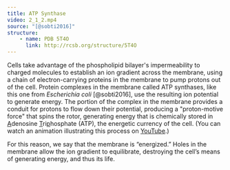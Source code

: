 ```yaml
---
title: ATP Synthase
video: 2_1_2.mp4
source: "[@sobti2016]"
structure:
    - name: PDB 5T4O
      link: http://rcsb.org/structure/5T4O
---
```


Cells take advantage of the phospholipid bilayer's impermeability to charged molecules to establish an ion gradient across the membrane, using a chain of electron-carrying proteins in the membrane to pump protons out of the cell. Protein complexes in the membrane called ATP synthases, like this one from *Escherichia coli* [@sobti2016], use the resulting ion potential to generate energy. The portion of the complex in the membrane provides a conduit for protons to flow down their potential, producing a "proton-motive force" that spins the rotor, generating energy that is chemically stored in <u>A</u>denosine <u>T</u>ri<u>p</u>hosphate (ATP), the energetic currency of the cell. (You can watch an animation illustrating this process on [YouTube](https://www.youtube.com/watch?v=kXpzp4RDGJI).)

For this reason, we say that the membrane is “energized.” Holes in the membrane allow the ion gradient to equilibrate, destroying the cell’s means of generating energy, and thus its life.

